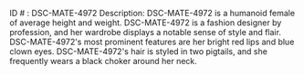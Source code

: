 ID # : DSC-MATE-4972
Description: DSC-MATE-4972 is a humanoid female of average height and weight. DSC-MATE-4972 is a fashion designer by profession, and her wardrobe displays a notable sense of style and flair. DSC-MATE-4972's most prominent features are her bright red lips and blue clown eyes. DSC-MATE-4972's hair is styled in two pigtails, and she frequently wears a black choker around her neck.